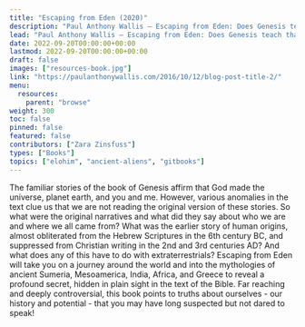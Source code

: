 ```yaml
---
title: "Escaping from Eden (2020)"
description: "Paul Anthony Wallis — Escaping from Eden: Does Genesis teach that the human race was created by God or engineered by ETs? (2020)"
lead: "Paul Anthony Wallis — Escaping from Eden: Does Genesis teach that the human race was created by God or engineered by ETs? (2020)"
date: 2022-09-20T00:00:00+00:00
lastmod: 2022-09-20T00:00:00+00:00
draft: false
images: ["resources-book.jpg"]
link: "https://paulanthonywallis.com/2016/10/12/blog-post-title-2/"
menu:
  resources:
    parent: "browse"
weight: 300
toc: false
pinned: false
featured: false
contributors: ["Zara Zinsfuss"]
types: ["Books"]
topics: ["elohim", "ancient-aliens", "gitbooks"]
---
```


 The familiar stories of the book of Genesis affirm that God made the universe, planet earth, and you and me. However, various anomalies in the text clue us that we are not reading the original version of these stories. So what were the original narratives and what did they say about who we are and where we all came from? What was the earlier story of human origins, almost obliterated from the Hebrew Scriptures in the 6th century BC, and suppressed from Christian writing in the 2nd and 3rd centuries AD? And what does any of this have to do with extraterrestrials? Escaping from Eden will take you on a journey around the world and into the mythologies of ancient Sumeria, Mesoamerica, India, Africa, and Greece to reveal a profound secret, hidden in plain sight in the text of the Bible. Far reaching and deeply controversial, this book points to truths about ourselves - our history and potential - that you may have long suspected but not dared to speak!
